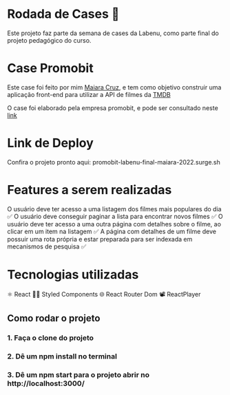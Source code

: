 # Rodada de Cases 🎡

Este projeto faz parte da semana de cases da Labenu, como parte final do projeto pedagógico do curso.

# Case Promobit

Este case foi feito por mim  [Maiara Cruz](https://br.linkedin.com/in/maiara-ferreira-19a03014b), e tem como objetivo construir uma aplicação front-end para utilizar a API de filmes da [TMDB](https://developers.themoviedb.org/3)

O case foi elaborado pela empresa promobit, e pode ser consultado neste [link](https://github.com/Promobit/front-end-challenge)

# Link de Deploy

Confira o projeto pronto aqui: promobit-labenu-final-maiara-2022.surge.sh

# Features a serem realizadas

O usuário deve ter acesso a uma listagem dos filmes mais populares do dia ✅
O usuário deve conseguir paginar a lista para encontrar novos filmes ✅
O usuário deve ter acesso a uma outra página com detalhes sobre o filme, ao clicar em um item na listagem ✅
A página com detalhes de um filme deve possuir uma rota própria e estar preparada para ser indexada em mecanismos de pesquisa ✅

# Tecnologias utilizadas

⚛️ React
💅🏼 Styled Components
🌐 React Router Dom
📽️ ReactPlayer 

## Como rodar o projeto

### 1. Faça o clone do projeto
### 2. Dê um npm install no terminal
### 3. Dê um npm start para o projeto abrir no http://localhost:3000/
